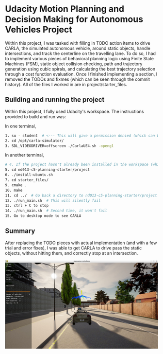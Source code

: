 # Udacity Motion Planning and Decision Making for Autonomous Vehicles Project

Within this project, I was tasked with filling in TODO action items to drive CARLA, the simulated autonomous vehicle, around static objects, handle intersections, and track the centerline on the travelling lane. To do so, I had to implement various pieces of behavioral planning logic using Finite State Machines (FSM), static object collision checking, path and trajectory generation using cubic spirals, and calculating the best trajectory selection through a cost function evaluation. Once I finished implementing a section, I removed the TODOs and fixmes (which can be seen through the commit history). All of the files I worked in are in project/starter_files.

## Building and running the project

Within this project, I fully used Udacity's workspace. The instructions provided to build and run was:

In one terminal,

```bash
1. su - student  # <--- This will give a permission denied (which can be ignored)
2. cd /opt/carla-simulator/
3. SDL_VIDEODRIVER=offscreen ./CarlaUE4.sh -opengl
```

In another terminal,

```bash
# 4. If the project hasn't already been installed in the workspace (which is how it was when I first launched the workspace), clone the starter project
5. cd nd013-c5-planning-starter/project
6. ./install-ubuntu.sh
7. cd starter_files/
9. cmake .
10. make
11. cd ../  # Go back a directory to nd013-c5-planning-starter/project
12. ./run_main.sh  # This will silently fail
13. ctrl + C to stop
14. ./run_main.sh  # Second time, it won't fail
15. Go to desktop mode to see CARLA
```

## Summary

After replacing the TODO pieces with actual implementation (and with a few trial and error fixes), I was able to get CARLA to drive pass the static objects, without hitting them, and correctly stop at an intersection.

![CARLA Run](img/CARLA_SimRun.PNG "CARLA Run")